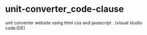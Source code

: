 # unit-converter_code-clause
unit converter website using html css and javascript . (visual studio code:IDE)
